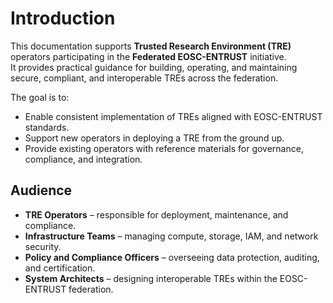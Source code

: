 # Introduction

This documentation supports **Trusted Research Environment (TRE)** operators participating in the **Federated EOSC-ENTRUST** initiative.  
It provides practical guidance for building, operating, and maintaining secure, compliant, and interoperable TREs across the federation.

The goal is to:

- Enable consistent implementation of TREs aligned with EOSC-ENTRUST standards.
- Support new operators in deploying a TRE from the ground up.
- Provide existing operators with reference materials for governance, compliance, and integration.

## Audience

- **TRE Operators** – responsible for deployment, maintenance, and compliance.
- **Infrastructure Teams** – managing compute, storage, IAM, and network security.
- **Policy and Compliance Officers** – overseeing data protection, auditing, and certification.
- **System Architects** – designing interoperable TREs within the EOSC-ENTRUST federation.